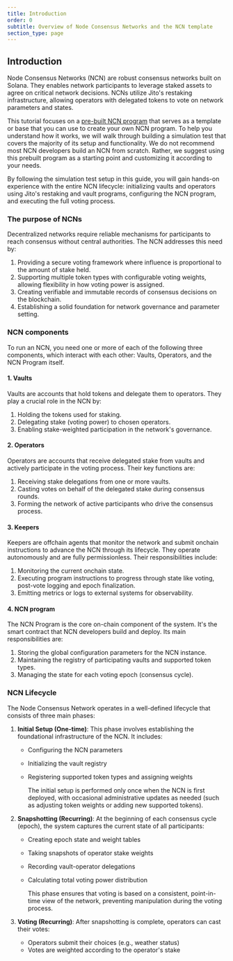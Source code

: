 ```yaml
---
title: Introduction
order: 0
subtitle: Overview of Node Consensus Networks and the NCN template
section_type: page
---
```


## Introduction

Node Consensus Networks (NCN) are robust consensus networks built on Solana. They enables network participants to leverage staked assets to agree on critical network decisions. NCNs utilize Jito's restaking infrastructure, allowing operators with delegated tokens to vote on network parameters and states.

This tutorial focuses on a [pre-built NCN program](https://github.com/jito-foundation/ncn-template) that serves as a template or base that you can use to create your own NCN program. To help you understand how it works, we will walk through building a simulation test that covers the majority of its setup and functionality. We do not recommend most NCN developers build an NCN from scratch. Rather, we suggest using this prebuilt program as a starting point and customizing it according to your needs.

By following the simulation test setup in this guide, you will gain hands-on experience with the entire NCN lifecycle: initializing vaults and operators using Jito's restaking and vault programs, configuring the NCN program, and executing the full voting process.

### The purpose of NCNs

Decentralized networks require reliable mechanisms for participants to reach consensus without central authorities. The NCN addresses this need by:

1. Providing a secure voting framework where influence is proportional to the amount of stake held.
2. Supporting multiple token types with configurable voting weights, allowing flexibility in how voting power is assigned.
3. Creating verifiable and immutable records of consensus decisions on the blockchain.
4. Establishing a solid foundation for network governance and parameter setting.

### NCN components

To run an NCN, you need one or more of each of the following three components, which interact with each other: Vaults, Operators, and the NCN Program itself.

#### 1. Vaults

Vaults are accounts that hold tokens and delegate them to operators. They play a crucial role in the NCN by:

1. Holding the tokens used for staking.
2. Delegating stake (voting power) to chosen operators.
3. Enabling stake-weighted participation in the network's governance.

#### 2. Operators

Operators are accounts that receive delegated stake from vaults and actively participate in the voting process. Their key functions are:

1. Receiving stake delegations from one or more vaults.
2. Casting votes on behalf of the delegated stake during consensus rounds.
3. Forming the network of active participants who drive the consensus process.

#### 3. Keepers
Keepers are offchain agents that monitor the network and submit onchain instructions to advance the NCN through its lifecycle. They operate autonomously and are fully permissionless. Their responsibilities include:
1. Monitoring the current onchain state.
2. Executing program instructions to progress through state like voting, post-vote logging and epoch finalization.
3. Emitting metrics or logs to external systems for observability.

#### 4. NCN program

The NCN Program is the core on-chain component of the system. It's the smart contract that NCN developers build and deploy. Its main responsibilities are:

1. Storing the global configuration parameters for the NCN instance.
2. Maintaining the registry of participating vaults and supported token types.
3. Managing the state for each voting epoch (consensus cycle).

### NCN Lifecycle

The Node Consensus Network operates in a well-defined lifecycle that consists of three main phases:

1. **Initial Setup (One-time)**: This phase involves establishing the foundational infrastructure of the NCN. It includes:

   - Configuring the NCN parameters
   - Initializing the vault registry
   - Registering supported token types and assigning weights

     The initial setup is performed only once when the NCN is first deployed, with occasional administrative updates as needed (such as adjusting token weights or adding new supported tokens).

2. **Snapshotting (Recurring)**: At the beginning of each consensus cycle (epoch), the system captures the current state of all participants:

   - Creating epoch state and weight tables
   - Taking snapshots of operator stake weights
   - Recording vault-operator delegations
   - Calculating total voting power distribution

     This phase ensures that voting is based on a consistent, point-in-time view of the network, preventing manipulation during the voting process.

3. **Voting (Recurring)**: After snapshotting is complete, operators can cast their votes:
   - Operators submit their choices (e.g., weather status)
   - Votes are weighted according to the operator's stake
